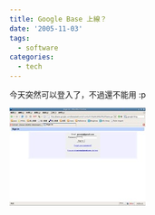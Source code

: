 ```yaml
---
title: Google Base 上線？
date: '2005-11-03'
tags:
  - software
categories:
  - tech
---
```

今天突然可以登入了，不過還不能用 :p  
  
[![Screenshot-Sign in - Mozilla Firefox](images/0.jpg)](http://www.flickr.com/photos/yurenju/59300978/ "Photo Sharing")